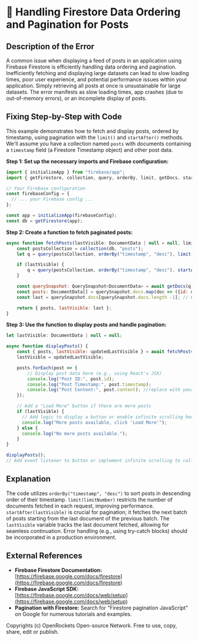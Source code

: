 # 🐞 Handling Firestore Data Ordering and Pagination for Posts


## Description of the Error

A common issue when displaying a feed of posts in an application using Firebase Firestore is efficiently handling data ordering and pagination.  Inefficiently fetching and displaying large datasets can lead to slow loading times, poor user experience, and potential performance issues within your application.  Simply retrieving all posts at once is unsustainable for large datasets. The error manifests as slow loading times, app crashes (due to out-of-memory errors), or an incomplete display of posts.


## Fixing Step-by-Step with Code

This example demonstrates how to fetch and display posts, ordered by timestamp, using pagination with the `limit()` and `startAfter()` methods.  We'll assume you have a collection named `posts` with documents containing a `timestamp` field (a Firestore Timestamp object) and other post data.

**Step 1: Set up the necessary imports and Firebase configuration:**

```javascript
import { initializeApp } from "firebase/app";
import { getFirestore, collection, query, orderBy, limit, getDocs, startAfter, QuerySnapshot, DocumentData } from "firebase/firestore";

// Your Firebase configuration
const firebaseConfig = {
  // ... your Firebase config ...
};

const app = initializeApp(firebaseConfig);
const db = getFirestore(app);
```

**Step 2: Create a function to fetch paginated posts:**

```javascript
async function fetchPosts(lastVisible: DocumentData | null = null, limitNumber: number = 10): Promise<{posts: DocumentData[], lastVisible: DocumentData | null}> {
    const postsCollection = collection(db, "posts");
    let q = query(postsCollection, orderBy("timestamp", "desc"), limit(limitNumber));

    if (lastVisible) {
        q = query(postsCollection, orderBy("timestamp", "desc"), startAfter(lastVisible), limit(limitNumber));
    }

    const querySnapshot: QuerySnapshot<DocumentData> = await getDocs(q);
    const posts: DocumentData[] = querySnapshot.docs.map(doc => ({id: doc.id, ...doc.data()}));
    const last = querySnapshot.docs[querySnapshot.docs.length -1]; // Get last doc

    return { posts, lastVisible: last };
}
```

**Step 3:  Use the function to display posts and handle pagination:**

```javascript
let lastVisible: DocumentData | null = null;

async function displayPosts() {
    const { posts, lastVisible: updatedLastVisible } = await fetchPosts(lastVisible);
    lastVisible = updatedLastVisible;

    posts.forEach(post => {
        // Display post data here (e.g., using React's JSX)
        console.log("Post ID:", post.id);
        console.log("Post Timestamp:", post.timestamp);
        console.log("Post Content:", post.content); //replace with your actual post fields.
    });

    // Add a "Load More" button if there are more posts
    if (lastVisible) {
      // Add logic to display a button or enable infinite scrolling here
      console.log("More posts available, click 'Load More'");
    } else {
      console.log("No more posts available.");
    }
}

displayPosts();
// Add event listener to button or implement infinite scrolling to call displayPosts() again
```


## Explanation

The code utilizes `orderBy("timestamp", "desc")` to sort posts in descending order of their timestamp. `limit(limitNumber)` restricts the number of documents fetched in each request, improving performance. `startAfter(lastVisible)` is crucial for pagination; it fetches the next batch of posts starting from the last document of the previous batch. The `lastVisible` variable tracks the last document fetched, allowing for seamless continuation.  Error handling (e.g., using try-catch blocks) should be incorporated in a production environment.


## External References

* **Firebase Firestore Documentation:** [https://firebase.google.com/docs/firestore](https://firebase.google.com/docs/firestore)
* **Firebase JavaScript SDK:** [https://firebase.google.com/docs/web/setup](https://firebase.google.com/docs/web/setup)
* **Pagination with Firestore:**  Search for "Firestore pagination JavaScript" on Google for numerous tutorials and examples.


Copyrights (c) OpenRockets Open-source Network. Free to use, copy, share, edit or publish.

